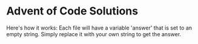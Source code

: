 # Advent of Code Solutions
Here's how it works: Each file will have a variable 'answer' that is set to an empty string. Simply replace it with your own string to get the answer. 
